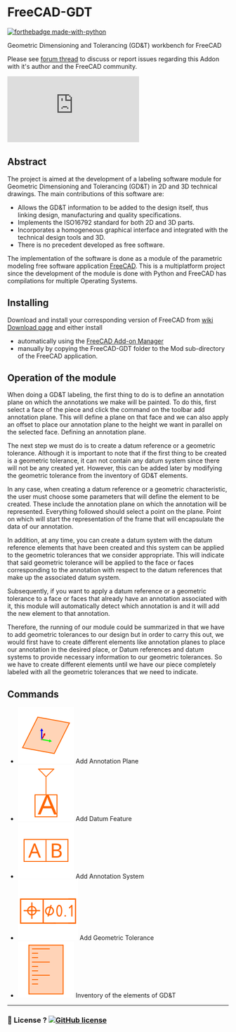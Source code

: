 FreeCAD-GDT
===========

[![forthebadge made-with-python](http://ForTheBadge.com/images/badges/made-with-python.svg)](https://www.python.org/)

Geometric Dimensioning and Tolerancing (GD&T) workbench for FreeCAD

Please see [forum thread](https://forum.freecadweb.org/viewtopic.php?f=10&t=22072) to discuss or report issues regarding this Addon with it's author and the FreeCAD community.

![screenshot](https://forum.freecadweb.org/download/file.php?id=36916)

Abstract
----------

The project is aimed at the development of a labeling software module for Geometric Dimensioning and Tolerancing (GD&T) in 2D and 3D technical drawings. The main contributions of this software are:

-	Allows the GD&T information to be added to the design itself, thus linking design, manufacturing and quality specifications.
-	Implements the ISO16792 standard for both 2D and 3D parts.
-	Incorporates a homogeneous graphical interface and integrated with the technical design tools and 3D.
-	There is no precedent developed as free software.

The implementation of the software is done as a module of the parametric modeling free software application [FreeCAD](http://freecadweb.org). This is a multiplatform project since the development of the module is done with Python and FreeCAD has compilations for multiple Operating Systems.

Installing
----------

Download and install your corresponding version of FreeCAD from [wiki Download page](http://www.freecadweb.org/wiki/Download) and either install
- automatically using the [FreeCAD Add-on Manager](https://github.com/FreeCAD/FreeCAD-addons) 
- manually by copying the FreeCAD-GDT folder to the Mod sub-directory of the FreeCAD application.


Operation of the module
----------

When doing a GD&T labeling, the first thing to do is to define an annotation plane on which the annotations we make will be painted. To do this, first select a face of the piece and click the command on the toolbar add annotation plane. This will define a plane on that face and we can also apply an offset to place our annotation plane to the height we want in parallel on the selected face. Defining an annotation plane.

The next step we must do is to create a datum reference or a geometric tolerance. Although it is important to note that if the first thing to be created is a geometric tolerance, it can not contain any datum system since there will not be any created yet. However, this can be added later by modifying the geometric tolerance from the inventory of GD&T elements.

In any case, when creating a datum reference or a geometric characteristic, the user must choose some parameters that will define the element to be created. These include the annotation plane on which the annotation will be represented. Everything followed should select a point on the plane. Point on which will start the representation of the frame that will encapsulate the data of our annotation.

In addition, at any time, you can create a datum system with the datum reference elements that have been created and this system can be applied to the geometric tolerances that we consider appropriate. This will indicate that said geometric tolerance will be applied to the face or faces corresponding to the annotation with respect to the datum references that make up the associated datum system.

Subsequently, if you want to apply a datum reference or a geometric tolerance to a face or faces that already have an annotation associated with it, this module will automatically detect which annotation is and it will add the new element to that annotation.

Therefore, the running of our module could be summarized in that we have to add geometric tolerances to our design but in order to carry this out, we would first have to create different elements like annotation planes to place our annotation in the desired place, or Datum references and datum systems to provide necessary information to our geometric tolerances. So we have to create different elements until we have our piece completely labeled with all the geometric tolerances that we need to indicate.

Commands
----------

- ![Add Annotation Plane](Resources/icons/annotationPlane.svg) Add Annotation Plane
- ![Add Datum Feature](Resources/icons/datumFeature.svg) Add Datum Feature
- ![Add Annotation System](Resources/icons/datumSystem.svg) Add Annotation System
- ![Add Geometric Tolerance](Resources/icons/geometricTolerance.svg) Add Geometric Tolerance
- ![Inventory of the elements of GD&T](Resources/icons/inventory.svg) Inventory of the elements of GD&T

----

### :scroll: License ? [![GitHub license](https://img.shields.io/github/license/juanvanyo/FreeCAD-GDT.svg)](https://github.com/juanvanyo/FreeCAD-GDT/blob/master/LICENSE)
